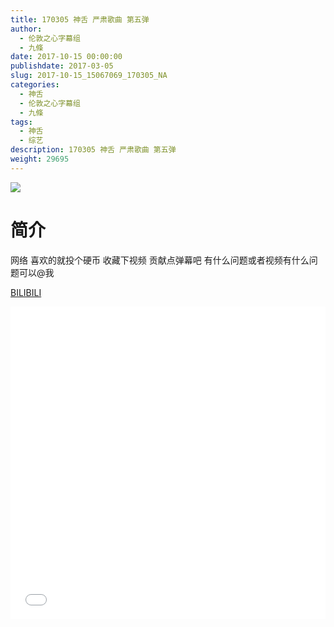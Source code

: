 ```yaml
---
title: 170305 神舌 严肃歌曲 第五弹
author: 
  - 伦敦之心字幕组
  - 九條
date: 2017-10-15 00:00:00
publishdate: 2017-03-05
slug: 2017-10-15_15067069_170305_NA
categories: 
  - 神舌
  - 伦敦之心字幕组
  - 九條
tags: 
  - 神舌
  - 综艺
description: 170305 神舌 严肃歌曲 第五弹
weight: 29695
---
```


![](https://i.imgur.com/yYegyRN.jpg)

# 简介  
网络
喜欢的就投个硬币 收藏下视频 贡献点弹幕吧 有什么问题或者视频有什么问题可以@我

  [BILIBILI](https://www.bilibili.com/video/av15067069/)


  <iframe src="//www.bilibili.com/html/html5player.html?cid=24538033&aid=15067069" width="100%" height="500" frameborder="0" allowfullscreen="allowfullscreen"></iframe>
